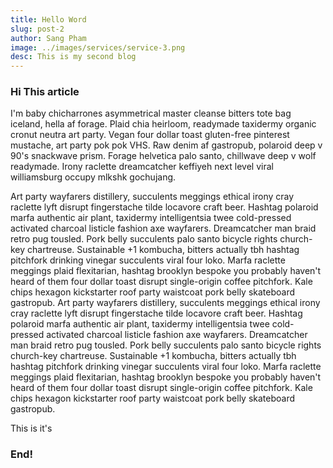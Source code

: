 ```yaml
---
title: Hello Word
slug: post-2
author: Sang Pham
image: ../images/services/service-3.png
desc: This is my second blog
---
```


### Hi This article

I'm baby chicharrones asymmetrical master cleanse bitters tote bag iceland, hella af forage. Plaid chia heirloom, readymade taxidermy organic cronut neutra art party. Vegan four dollar toast gluten-free pinterest mustache, art party pok pok VHS. Raw denim af gastropub, polaroid deep v 90's snackwave prism. Forage helvetica palo santo, chillwave deep v wolf readymade. Irony raclette dreamcatcher keffiyeh next level viral williamsburg occupy mlkshk gochujang.

Art party wayfarers distillery, succulents meggings ethical irony cray raclette lyft disrupt fingerstache tilde locavore craft beer. Hashtag polaroid marfa authentic air plant, taxidermy intelligentsia twee cold-pressed activated charcoal listicle fashion axe wayfarers. Dreamcatcher man braid retro pug tousled. Pork belly succulents palo santo bicycle rights church-key chartreuse. Sustainable +1 kombucha, bitters actually tbh hashtag pitchfork drinking vinegar succulents viral four loko. Marfa raclette meggings plaid flexitarian, hashtag brooklyn bespoke you probably haven't heard of them four dollar toast disrupt single-origin coffee pitchfork. Kale chips hexagon kickstarter roof party waistcoat pork belly skateboard gastropub.
Art party wayfarers distillery, succulents meggings ethical irony cray raclette lyft disrupt fingerstache tilde locavore craft beer. Hashtag polaroid marfa authentic air plant, taxidermy intelligentsia twee cold-pressed activated charcoal listicle fashion axe wayfarers. Dreamcatcher man braid retro pug tousled. Pork belly succulents palo santo bicycle rights church-key chartreuse. Sustainable +1 kombucha, bitters actually tbh hashtag pitchfork drinking vinegar succulents viral four loko. Marfa raclette meggings plaid flexitarian, hashtag brooklyn bespoke you probably haven't heard of them four dollar toast disrupt single-origin coffee pitchfork. Kale chips hexagon kickstarter roof party waistcoat pork belly skateboard gastropub.

<p>This is it's<p>

### End!
